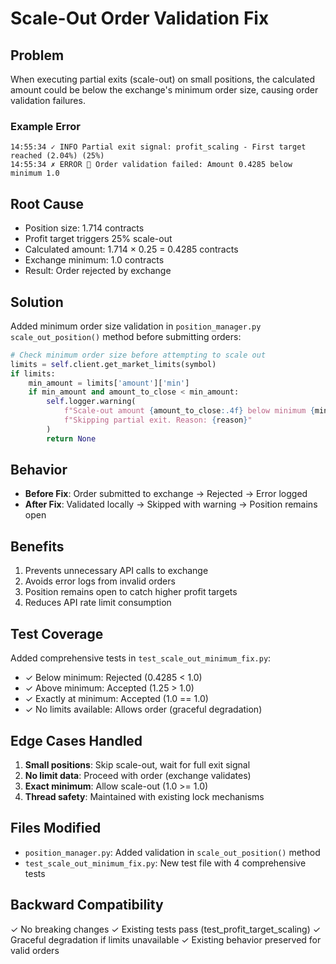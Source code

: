 # Scale-Out Order Validation Fix

## Problem
When executing partial exits (scale-out) on small positions, the calculated amount could be below the exchange's minimum order size, causing order validation failures.

### Example Error
```
14:55:34 ✓ INFO Partial exit signal: profit_scaling - First target reached (2.04%) (25%)
14:55:34 ✗ ERROR 🛑 Order validation failed: Amount 0.4285 below minimum 1.0
```

## Root Cause
- Position size: 1.714 contracts
- Profit target triggers 25% scale-out
- Calculated amount: 1.714 × 0.25 = 0.4285 contracts
- Exchange minimum: 1.0 contracts
- Result: Order rejected by exchange

## Solution
Added minimum order size validation in `position_manager.py` `scale_out_position()` method before submitting orders:

```python
# Check minimum order size before attempting to scale out
limits = self.client.get_market_limits(symbol)
if limits:
    min_amount = limits['amount']['min']
    if min_amount and amount_to_close < min_amount:
        self.logger.warning(
            f"Scale-out amount {amount_to_close:.4f} below minimum {min_amount} for {symbol}. "
            f"Skipping partial exit. Reason: {reason}"
        )
        return None
```

## Behavior
- **Before Fix**: Order submitted to exchange → Rejected → Error logged
- **After Fix**: Validated locally → Skipped with warning → Position remains open

## Benefits
1. Prevents unnecessary API calls to exchange
2. Avoids error logs from invalid orders
3. Position remains open to catch higher profit targets
4. Reduces API rate limit consumption

## Test Coverage
Added comprehensive tests in `test_scale_out_minimum_fix.py`:
- ✓ Below minimum: Rejected (0.4285 < 1.0)
- ✓ Above minimum: Accepted (1.25 > 1.0)
- ✓ Exactly at minimum: Accepted (1.0 == 1.0)
- ✓ No limits available: Allows order (graceful degradation)

## Edge Cases Handled
1. **Small positions**: Skip scale-out, wait for full exit signal
2. **No limit data**: Proceed with order (exchange validates)
3. **Exact minimum**: Allow scale-out (1.0 >= 1.0)
4. **Thread safety**: Maintained with existing lock mechanisms

## Files Modified
- `position_manager.py`: Added validation in `scale_out_position()` method
- `test_scale_out_minimum_fix.py`: New test file with 4 comprehensive tests

## Backward Compatibility
✓ No breaking changes
✓ Existing tests pass (test_profit_target_scaling)
✓ Graceful degradation if limits unavailable
✓ Existing behavior preserved for valid orders
